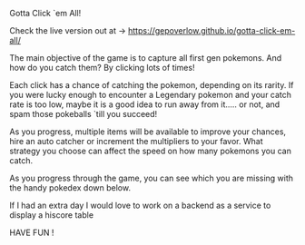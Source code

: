 Gotta Click `em All!

Check the live version out at -> https://gepoverlow.github.io/gotta-click-em-all/

The main objective of the game is to capture all first gen pokemons. And how do you catch them? By clicking lots of times!

Each click has a chance of catching the pokemon, depending on its rarity. If you were lucky enough to encounter a Legendary pokemon and your catch rate is too low, maybe it is a good idea to run away from it..... or not, and spam those pokeballs `till you succeed!

As you progress, multiple items will be available to improve your chances, hire an auto catcher or increment the multipliers to your favor. What strategy you choose can affect the speed on how many pokemons you can catch.

As you progress through the game, you can see which you are missing with the handy pokedex down below.

If I had an extra day I would love to work on a backend as a service to display a hiscore table

HAVE FUN !
